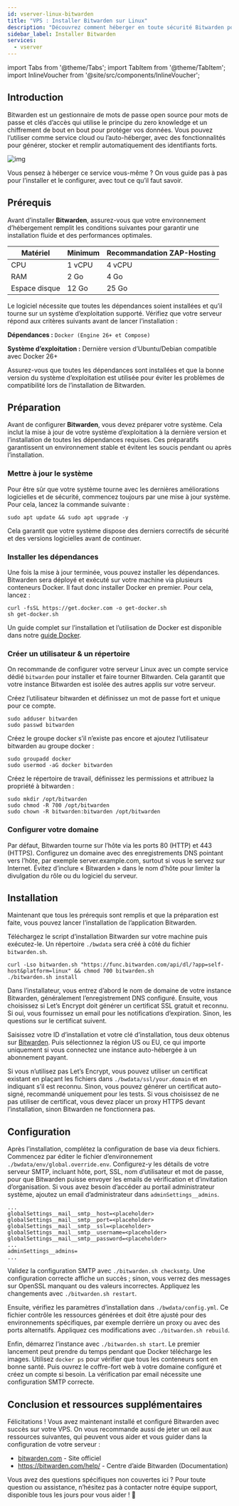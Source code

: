 ```yaml
---
id: vserver-linux-bitwarden
title: "VPS : Installer Bitwarden sur Linux"
description: "Découvrez comment héberger en toute sécurité Bitwarden pour gérer vos mots de passe avec un chiffrement de bout en bout et des fonctionnalités solides de gestion des identifiants → En savoir plus maintenant"
sidebar_label: Installer Bitwarden
services:
  - vserver
---
```


import Tabs from '@theme/Tabs';
import TabItem from '@theme/TabItem';
import InlineVoucher from '@site/src/components/InlineVoucher';

## Introduction

Bitwarden est un gestionnaire de mots de passe open source pour mots de passe et clés d’accès qui utilise le principe du zero knowledge et un chiffrement de bout en bout pour protéger vos données. Vous pouvez l’utiliser comme service cloud ou l’auto-héberger, avec des fonctionnalités pour générer, stocker et remplir automatiquement des identifiants forts.

![img](https://screensaver01.zap-hosting.com/index.php/s/RwKmstAct5kNQwB/preview)

Vous pensez à héberger ce service vous-même ? On vous guide pas à pas pour l’installer et le configurer, avec tout ce qu’il faut savoir.

<InlineVoucher />



## Prérequis

Avant d’installer **Bitwarden**, assurez-vous que votre environnement d’hébergement remplit les conditions suivantes pour garantir une installation fluide et des performances optimales.

| Matériel  | Minimum      | Recommandation ZAP-Hosting |
| --------- | ------------ | -------------------------- |
| CPU       | 1 vCPU       | 4 vCPU                    |
| RAM       | 2 Go         | 4 Go                      |
| Espace disque | 12 Go     | 25 Go                     |

Le logiciel nécessite que toutes les dépendances soient installées et qu’il tourne sur un système d’exploitation supporté. Vérifiez que votre serveur répond aux critères suivants avant de lancer l’installation :

**Dépendances :** `Docker (Engine 26+ et Compose)`

**Système d’exploitation :** Dernière version d’Ubuntu/Debian compatible avec Docker 26+

Assurez-vous que toutes les dépendances sont installées et que la bonne version du système d’exploitation est utilisée pour éviter les problèmes de compatibilité lors de l’installation de Bitwarden.



## Préparation

Avant de configurer **Bitwarden**, vous devez préparer votre système. Cela inclut la mise à jour de votre système d’exploitation à la dernière version et l’installation de toutes les dépendances requises. Ces préparatifs garantissent un environnement stable et évitent les soucis pendant ou après l’installation.


### Mettre à jour le système
Pour être sûr que votre système tourne avec les dernières améliorations logicielles et de sécurité, commencez toujours par une mise à jour système. Pour cela, lancez la commande suivante :

```
sudo apt update && sudo apt upgrade -y
```
Cela garantit que votre système dispose des derniers correctifs de sécurité et des versions logicielles avant de continuer.

### Installer les dépendances
Une fois la mise à jour terminée, vous pouvez installer les dépendances. Bitwarden sera déployé et exécuté sur votre machine via plusieurs conteneurs Docker. Il faut donc installer Docker en premier. Pour cela, lancez :

```
curl -fsSL https://get.docker.com -o get-docker.sh
sh get-docker.sh
```

Un guide complet sur l’installation et l’utilisation de Docker est disponible dans notre [guide Docker](vserver-linux-docker.md).



### Créer un utilisateur & un répertoire

On recommande de configurer votre serveur Linux avec un compte service dédié `bitwarden` pour installer et faire tourner Bitwarden. Cela garantit que votre instance Bitwarden est isolée des autres applis sur votre serveur.

Créez l’utilisateur bitwarden et définissez un mot de passe fort et unique pour ce compte.

```
sudo adduser bitwarden
sudo passwd bitwarden
```

Créez le groupe docker s’il n’existe pas encore et ajoutez l’utilisateur bitwarden au groupe docker :

```
sudo groupadd docker
sudo usermod -aG docker bitwarden
```

Créez le répertoire de travail, définissez les permissions et attribuez la propriété à bitwarden :
```
sudo mkdir /opt/bitwarden
sudo chmod -R 700 /opt/bitwarden
sudo chown -R bitwarden:bitwarden /opt/bitwarden
```



### Configurer votre domaine

Par défaut, Bitwarden tourne sur l’hôte via les ports 80 (HTTP) et 443 (HTTPS). Configurez un domaine avec des enregistrements DNS pointant vers l’hôte, par exemple server.example.com, surtout si vous le servez sur Internet. Évitez d’inclure « Bitwarden » dans le nom d’hôte pour limiter la divulgation du rôle ou du logiciel du serveur.




## Installation
Maintenant que tous les prérequis sont remplis et que la préparation est faite, vous pouvez lancer l’installation de l’application Bitwarden.

Téléchargez le script d’installation Bitwarden sur votre machine puis exécutez-le. Un répertoire `./bwdata` sera créé à côté du fichier `bitwarden.sh`.

```
curl -Lso bitwarden.sh "https://func.bitwarden.com/api/dl/?app=self-host&platform=linux" && chmod 700 bitwarden.sh
./bitwarden.sh install
```

Dans l’installateur, vous entrez d’abord le nom de domaine de votre instance Bitwarden, généralement l’enregistrement DNS configuré. Ensuite, vous choisissez si Let’s Encrypt doit générer un certificat SSL gratuit et reconnu. Si oui, vous fournissez un email pour les notifications d’expiration. Sinon, les questions sur le certificat suivent.

Saisissez votre ID d’installation et votre clé d’installation, tous deux obtenus sur [Bitwarden](https://bitwarden.com/host). Puis sélectionnez la région US ou EU, ce qui importe uniquement si vous connectez une instance auto-hébergée à un abonnement payant.

Si vous n’utilisez pas Let’s Encrypt, vous pouvez utiliser un certificat existant en plaçant les fichiers dans `./bwdata/ssl/your.domain` et en indiquant s’il est reconnu. Sinon, vous pouvez générer un certificat auto-signé, recommandé uniquement pour les tests. Si vous choisissez de ne pas utiliser de certificat, vous devez placer un proxy HTTPS devant l’installation, sinon Bitwarden ne fonctionnera pas.



## Configuration

Après l’installation, complétez la configuration de base via deux fichiers. Commencez par éditer le fichier d’environnement `./bwdata/env/global.override.env`. Configurez-y les détails de votre serveur SMTP, incluant hôte, port, SSL, nom d’utilisateur et mot de passe, pour que Bitwarden puisse envoyer les emails de vérification et d’invitation d’organisation. Si vous avez besoin d’accéder au portail administrateur système, ajoutez un email d’administrateur dans `adminSettings__admins`.

```
...
globalSettings__mail__smtp__host=<placeholder>
globalSettings__mail__smtp__port=<placeholder>
globalSettings__mail__smtp__ssl=<placeholder>
globalSettings__mail__smtp__username=<placeholder>
globalSettings__mail__smtp__password=<placeholder>
...
adminSettings__admins=
...
```

Validez la configuration SMTP avec `./bitwarden.sh checksmtp`. Une configuration correcte affiche un succès ; sinon, vous verrez des messages sur OpenSSL manquant ou des valeurs incorrectes. Appliquez les changements avec `./bitwarden.sh restart`.

Ensuite, vérifiez les paramètres d’installation dans `./bwdata/config.yml`. Ce fichier contrôle les ressources générées et doit être ajusté pour des environnements spécifiques, par exemple derrière un proxy ou avec des ports alternatifs. Appliquez ces modifications avec `./bitwarden.sh rebuild`.

Enfin, démarrez l’instance avec `./bitwarden.sh start`. Le premier lancement peut prendre du temps pendant que Docker télécharge les images. Utilisez `docker ps` pour vérifier que tous les conteneurs sont en bonne santé. Puis ouvrez le coffre-fort web à votre domaine configuré et créez un compte si besoin. La vérification par email nécessite une configuration SMTP correcte.

## Conclusion et ressources supplémentaires

Félicitations ! Vous avez maintenant installé et configuré Bitwarden avec succès sur votre VPS. On vous recommande aussi de jeter un œil aux ressources suivantes, qui peuvent vous aider et vous guider dans la configuration de votre serveur :

- [bitwarden.com](https://bitwarden.com/) - Site officiel
- https://bitwarden.com/help/ - Centre d’aide Bitwarden (Documentation)

Vous avez des questions spécifiques non couvertes ici ? Pour toute question ou assistance, n’hésitez pas à contacter notre équipe support, disponible tous les jours pour vous aider ! 🙂